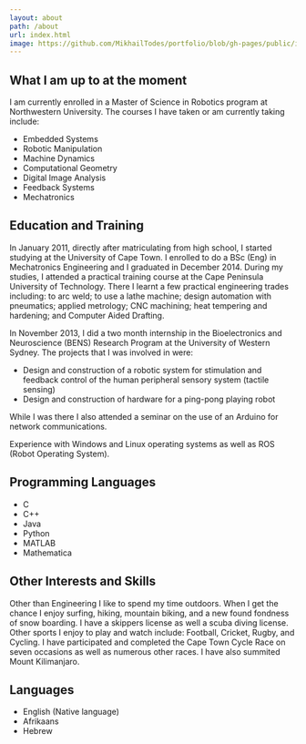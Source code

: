 ```yaml
---
layout: about
path: /about
url: index.html
image: https://github.com/MikhailTodes/portfolio/blob/gh-pages/public/images/about_pic.jpg?raw=true
---
```

## What I am up to at the moment

I am currently enrolled in a Master of Science in Robotics program at Northwestern University. The courses I have taken or am currently taking include:

* Embedded Systems
* Robotic Manipulation
* Machine Dynamics
* Computational Geometry
* Digital Image Analysis
* Feedback Systems
* Mechatronics 

## Education and Training

In January 2011, directly after matriculating from high school, I started studying at the University of Cape Town. I enrolled to do a BSc (Eng) in Mechatronics Engineering and I graduated in December 2014. During my studies, I attended a practical training course at the Cape Peninsula University of Technology. There I learnt a few practical engineering trades including: to arc weld; to use a lathe machine; design automation with pneumatics; applied metrology; CNC machining; heat tempering and hardening; and Computer Aided Drafting.

In November 2013, I did a two month internship in the Bioelectronics and Neuroscience (BENS) Research Program at the University of Western Sydney. The projects that I was involved in were:

* Design and construction of a robotic system for stimulation and feedback control of the human peripheral sensory system (tactile sensing)
* Design and construction of hardware for a ping-pong playing robot

While I was there I also attended a seminar on the use of an Arduino for network communications.

Experience with Windows and Linux operating systems as well as ROS (Robot Operating System).


## Programming Languages 

* C
* C++
* Java
* Python
* MATLAB
* Mathematica

## Other Interests and Skills

Other than Engineering I like to spend my time outdoors. When I get the chance I enjoy surfing, hiking, mountain biking, and a new found fondness of snow boarding. I have a skippers license as well a scuba diving license. Other sports I enjoy to play and watch include: Football, Cricket, Rugby, and Cycling. I have participated and completed the Cape Town Cycle Race on seven occasions as well as numerous other races. I have also summited Mount Kilimanjaro.

## Languages

* English (Native language)
* Afrikaans
* Hebrew
